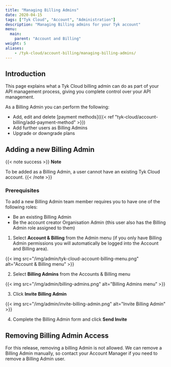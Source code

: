 ```yaml
---
title: "Managing Billing Admins"
date: 2020-04-15
tags: ["Tyk Cloud", "Account", "Administration"]
description: "Managing Billing admins for your Tyk account"
menu:
  main:
    parent: "Account and Billing"
weight: 5
aliases:
    - /tyk-cloud/account-billing/managing-billing-admins/
---
```


## Introduction

This page explains what a Tyk Cloud billing admin can do as part of your API management process, giving you complete control over your API management.

As a Billing Admin you can perform the following:

* Add, edit and delete [payment methods]({{< ref "tyk-cloud/account-billing/add-payment-method" >}})
* Add further users as Billing Admins
* Upgrade or downgrade plans

## Adding a new Billing Admin

{{< note success >}}
**Note**
  
To be added as a Billing Admin, a user cannot have an existing Tyk Cloud account.
{{< /note >}}

### Prerequisites

To add a new Billing Admin team member requires you to have one of the following roles:

* Be an existing Billing Admin
* Be the account creator Organisation Admin (this user also has the Billing Admin role assigned to them)

1. Select **Account & Billing** from the Admin menu (if you only have Billing Admin permissions you will automatically be logged into the Account and Billing area).

{{< img src="/img/admin/tyk-cloud-account-billing-menu.png" alt="Account & Billing menu" >}}

2. Select **Billing Admins** from the Accounts & Billing menu

{{< img src="/img/admin/billing-admins.png" alt="Billing Admins menu" >}}

3. Click **Invite Billing Admin**

{{< img src="/img/admin/invite-billing-admin.png" alt="Invite Billing Admin" >}}

4. Complete the Billing Admin form and click **Send Invite**

## Removing Billing Admin Access

For this release, removing a billing Admin is not allowed. We can remove a Billing Admin manually, so contact your Account Manager if you need to remove a Billing Admin user.
